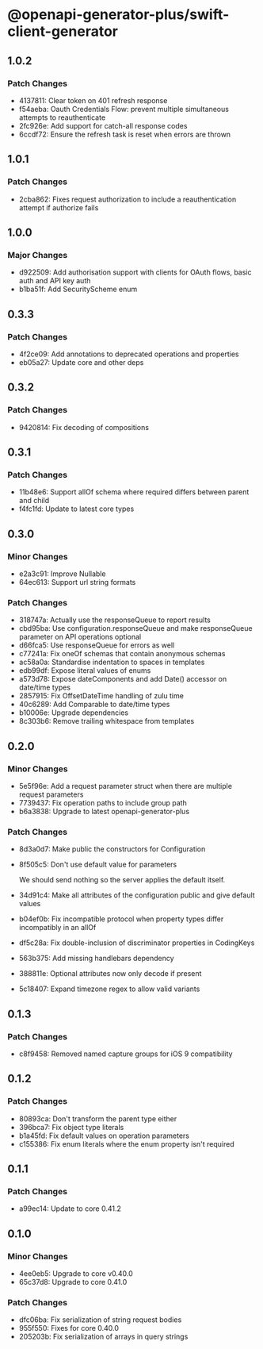 # @openapi-generator-plus/swift-client-generator

## 1.0.2

### Patch Changes

- 4137811: Clear token on 401 refresh response
- f54aeba: Oauth Credentials Flow: prevent multiple simultaneous attempts to reauthenticate
- 2fc926e: Add support for catch-all response codes
- 6ccdf72: Ensure the refresh task is reset when errors are thrown

## 1.0.1

### Patch Changes

- 2cba862: Fixes request authorization to include a reauthentication attempt if authorize fails

## 1.0.0

### Major Changes

- d922509: Add authorisation support with clients for OAuth flows, basic auth and API key auth
- b1ba51f: Add SecurityScheme enum

## 0.3.3

### Patch Changes

- 4f2ce09: Add annotations to deprecated operations and properties
- eb05a27: Update core and other deps

## 0.3.2

### Patch Changes

- 9420814: Fix decoding of compositions

## 0.3.1

### Patch Changes

- 11b48e6: Support allOf schema where required differs between parent and child
- f4fc1fd: Update to latest core types

## 0.3.0

### Minor Changes

- e2a3c91: Improve Nullable
- 64ec613: Support url string formats

### Patch Changes

- 318747a: Actually use the responseQueue to report results
- cbd95ba: Use configuration.responseQueue and make responseQueue parameter on API operations optional
- d66fca5: Use responseQueue for errors as well
- c77241a: Fix oneOf schemas that contain anonymous schemas
- ac58a0a: Standardise indentation to spaces in templates
- edb99df: Expose literal values of enums
- a573d78: Expose dateComponents and add Date() accessor on date/time types
- 2857915: Fix OffsetDateTime handling of zulu time
- 40c6289: Add Comparable to date/time types
- b10006e: Upgrade dependencies
- 8c303b6: Remove trailing whitespace from templates

## 0.2.0

### Minor Changes

- 5e5f96e: Add a request parameter struct when there are multiple request parameters
- 7739437: Fix operation paths to include group path
- b6a3838: Upgrade to latest openapi-generator-plus

### Patch Changes

- 8d3a0d7: Make public the constructors for Configuration
- 8f505c5: Don't use default value for parameters

  We should send nothing so the server applies the default itself.

- 34d91c4: Make all attributes of the configuration public and give default values
- b04ef0b: Fix incompatible protocol when property types differ incompatibly in an allOf
- df5c28a: Fix double-inclusion of discriminator properties in CodingKeys
- 563b375: Add missing handlebars dependency
- 388811e: Optional attributes now only decode if present
- 5c18407: Expand timezone regex to allow valid variants

## 0.1.3

### Patch Changes

- c8f9458: Removed named capture groups for iOS 9 compatibility

## 0.1.2

### Patch Changes

- 80893ca: Don't transform the parent type either
- 396bca7: Fix object type literals
- b1a45fd: Fix default values on operation parameters
- c155386: Fix enum literals where the enum property isn't required

## 0.1.1

### Patch Changes

- a99ec14: Update to core 0.41.2

## 0.1.0

### Minor Changes

- 4ee0eb5: Upgrade to core v0.40.0
- 65c37d8: Upgrade to core 0.41.0

### Patch Changes

- dfc06ba: Fix serialization of string request bodies
- 955f550: Fixes for core 0.40.0
- 205203b: Fix serialization of arrays in query strings
